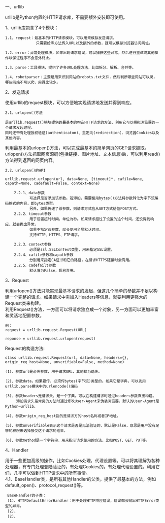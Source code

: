 一、urllib

urllib是Python内置的HTTP请求库，不需要额外安装即可使用。

1、urllib库包含了4个模块：

    1.1、request：最基本的HTTP请求模块，可以用来模拟发送请求。
                  只需要给库方法传入URL以及额外的参数，就可以模拟浏览器访问网址。
   
    1.2、error：异常处理模块，如果出现请求错误，可以捕获这些异常，然后进行重试或其他操作以保证程序不会意外终止。
   
    1.3、parse：工具模块，提供了许多URL处理方法，比如拆分、解析、合并等。
   
    1.4、robotparser：主要是用来识别网站的robots.txt文件，然后判断哪些网站可以爬，哪些网站不可以爬，用得比较少。
   
2、发送请求

使用urllib的request模块，可以方便地实现请求地发送并得到响应。

    2.1、urlopen()方法
    
    是urllib.request()模块提供的最基本的构造HTTP请求的方法，利用它可以模拟浏览器的一个请求发起过程。
    同时还带有处理授权验证(authenticaton)、重定向(redirection)、浏览器Cookies以及其他内容。
利用最基本的urlopen()方法，可以完成最基本的简单网页的GET请求抓取。
urlopen()方法抓取网页源码(包括链接、图片地址、文本信息)后，可以利用read()方法得到返回的网页内容。
    
    2.2、urlopen()的API
    
    urllib.request.urlopen(url, data=None, [timeout]*, cafile=None, capath=None, cadefault=False, context=None)  
 
        2.2.1、data参数
               可选择是否添加该参数。若添加，需要使用bytes()方法将参数转化为字节流编码格式的内容，即bytes类型。
               另外，如果传递了该参数，则请求方式应从GET方式给位POST方式。
        2.2.2、timeout参数
               用于设置超时时间，单位为秒。如果请求超过了设置的这个时间，还没得到响应，就会抛出异常。
               如果不指定该参数，就会使用全局默认时间。
               支持HTTP、HTTPS、FTP请求。
               
        2.2.3、context参数
               必须是ssl.SSLConText类型，用来指定SSL设置。
        2.2.4、cafile参数和capath参数
               分别用来指定CA证书和它的路径，在请求HTTPS链接时会有用。
        2.2.5、cadefailt参数
               默认值为False，现已弃用。

3、Request

利用urlopen()方法只能实现最基本请求的发起，但这几个简单的参数并不足以构建一个完整的请求。如果请求中需加入Headers等信息，就要利用更强大的Request类来构建。  
利用Request()方法，一方面可以将请求独立成一个对象，另一方面可以更加丰富和灵活地配置参数。
    
    例：
    request = urllib.request.Request(URL)
    
    reponse = urllib.request.urlopen(request)
Request的构造方法:  

    class urllib.request.Request(url, data=None, headers={}, origin_req_host=None, unverifiable=False, method=None)

    (1)、参数url是必传参数，用于请求URL，其他都为选传。
    
    (2)、参数data，如果要传，必须传bytes(字节流)类型的。如果它是字典，可以先用urllib.parse模块中的urlencode()编码
    
    (3)、参数headers是请求头，是一个字典。可以在构建请求时通过headers参数直接构建。
         添加请求头最常见的方法时通过修改User-Agent来伪装浏览器，默认的User-Agent是Python—urllib。
         
    (4)、参数origin_req_host指的是请求方的host名称或者IP地址。
    
    (5)、参数unverifiable表示这个请求是否是无法验证的，默认是False，意思是用户没有足够的权限来选择接受这个请求的结果。
    
    (6)、参数method是一个字符串，用来指示请求使用的方法，比如POST、GET、PUT等。

4、Handler

用于一些更加高级的操作，比如Cookies处理，代理设置等。可以将其理解为各种处理器，有专门处理登陆验证的，有处理Cookies的，有处理代理设置的。利用它们，几乎可以做到HTTP请求中的所有事情。  
4.1、BaseHandler类，是所有其他Handler的父类，提供了最基本的方法，例如default_open()、protocol_request()等。
    
     BaseHandler的子类：
     (1)、HTTPDefaultErrorHandler：用于处理HTTP响应错误，错误都会抛出HTTPError类型的异常。  
     (2)、
     (2)、
